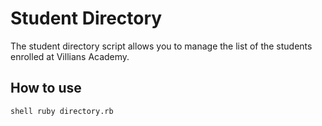 # Student Directory #

The student directory script allows you to manage the list of the students enrolled at Villians Academy.

## How to use ##

```shell ruby directory.rb```